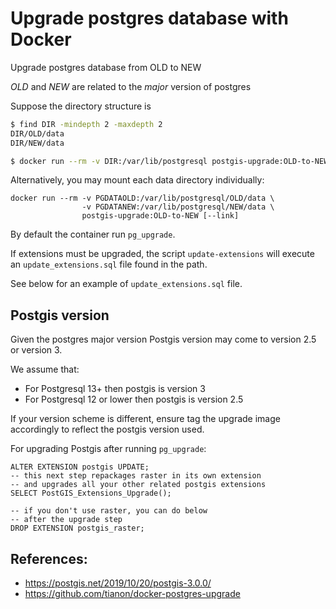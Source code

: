 # Upgrade postgres database with Docker

Upgrade postgres database from OLD to NEW

*OLD* and *NEW* are related to the *major* version of postgres

Suppose the directory structure is

```bash
$ find DIR -mindepth 2 -maxdepth 2
DIR/OLD/data
DIR/NEW/data

$ docker run --rm -v DIR:/var/lib/postgresql postgis-upgrade:OLD-to-NEW [--link]
```

Alternatively, you may mount each data directory individually:

```
docker run --rm -v PGDATAOLD:/var/lib/postgresql/OLD/data \
                -v PGDATANEW:/var/lib/postgresql/NEW/data \
                postgis-upgrade:OLD-to-NEW [--link]
```

By default the container run `pg_upgrade`. 

If extensions must be upgraded, the script `update-extensions` will execute an `update_extensions.sql` file found 
in the path. 

See below for an example of `update_extensions.sql` file.

## Postgis version 

Given the postgres major version Postgis version may come to version 2.5 or version 3.

We assume that:

* For Postgresql 13+ then postgis is version 3
* For Postgresql 12 or lower then postgis is version 2.5

If your version scheme is different, ensure tag the upgrade image accordingly
to reflect the postgis  version used.

For upgrading Postgis after running `pg_upgrade`:

```
ALTER EXTENSION postgis UPDATE;
-- this next step repackages raster in its own extension
-- and upgrades all your other related postgis extensions
SELECT PostGIS_Extensions_Upgrade();
 
-- if you don't use raster, you can do below 
-- after the upgrade step
DROP EXTENSION postgis_raster;
```


 
## References:

* https://postgis.net/2019/10/20/postgis-3.0.0/
* https://github.com/tianon/docker-postgres-upgrade

